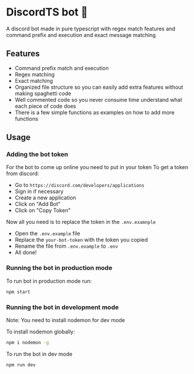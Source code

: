 # DiscordTS bot 🤖
A discord bot made in pure typescript with regex match features and command prefix and execution and exact message matching

## Features
* Command prefix match and execution
* Regex matching
* Exact matching
* Organized file structure so you can easily add extra features without making spaghetti code
* Well commented code so you never consume time understand what each piece of code does
* There is a few simple functions as examples on how to add more functions

## Usage

### Adding the bot token
For the bot to come up online you need to put in your token
To get a token from discord:
* Go to `https://discord.com/developers/applications`
* Sign in if necessary
* Create a new application
* Click on "Add Bot"
* Click on "Copy Token"

Now all you need is to replace the token in the `.env.examnple`
* Open the `.env.example` file
* Replace the `your-bot-token` with the token you copied
* Rename the file from `.env.example` to `.env`
* All done!

### Running the bot in production mode
To run bot in production mode run:
```bash
npm start
```

### Running the bot in development mode
Note: You need to install nodemon for dev mode

To install nodemon globally: 
```bash
npm i nodemon -g
```

To run the bot in dev mode
```bash
npm run dev
```
